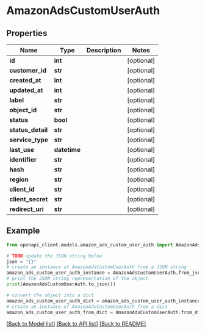 # AmazonAdsCustomUserAuth


## Properties

Name | Type | Description | Notes
------------ | ------------- | ------------- | -------------
**id** | **int** |  | [optional] 
**customer_id** | **str** |  | [optional] 
**created_at** | **int** |  | [optional] 
**updated_at** | **int** |  | [optional] 
**label** | **str** |  | [optional] 
**object_id** | **str** |  | [optional] 
**status** | **bool** |  | [optional] 
**status_detail** | **str** |  | [optional] 
**service_type** | **str** |  | [optional] 
**last_use** | **datetime** |  | [optional] 
**identifier** | **str** |  | [optional] 
**hash** | **str** |  | [optional] 
**region** | **str** |  | [optional] 
**client_id** | **str** |  | [optional] 
**client_secret** | **str** |  | [optional] 
**redirect_uri** | **str** |  | [optional] 

## Example

```python
from openapi_client.models.amazon_ads_custom_user_auth import AmazonAdsCustomUserAuth

# TODO update the JSON string below
json = "{}"
# create an instance of AmazonAdsCustomUserAuth from a JSON string
amazon_ads_custom_user_auth_instance = AmazonAdsCustomUserAuth.from_json(json)
# print the JSON string representation of the object
print(AmazonAdsCustomUserAuth.to_json())

# convert the object into a dict
amazon_ads_custom_user_auth_dict = amazon_ads_custom_user_auth_instance.to_dict()
# create an instance of AmazonAdsCustomUserAuth from a dict
amazon_ads_custom_user_auth_from_dict = AmazonAdsCustomUserAuth.from_dict(amazon_ads_custom_user_auth_dict)
```
[[Back to Model list]](../README.md#documentation-for-models) [[Back to API list]](../README.md#documentation-for-api-endpoints) [[Back to README]](../README.md)


